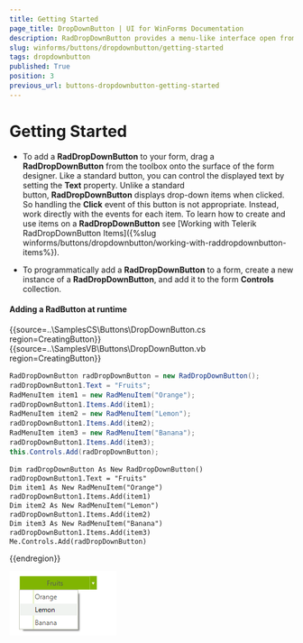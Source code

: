 ```yaml
---
title: Getting Started
page_title: DropDownButton | UI for WinForms Documentation
description: RadDropDownButton provides a menu-like interface open from a button. Each of the items of RadDropDownButton can be set to perform an action when clicked.
slug: winforms/buttons/dropdownbutton/getting-started
tags: dropdownbutton
published: True
position: 3
previous_url: buttons-dropdownbutton-getting-started
---
```


# Getting Started

* To add a __RadDropDownButton__ to your form, drag a __RadDropDownButton__ from the toolbox onto the surface of the form designer. Like a standard button, you can control the displayed text by setting the __Text__ property. Unlike a standard button, __RadDropDownButton__ displays drop-down items when clicked. So handling the __Click__ event of this button is not appropriate. Instead, work directly with the events for each item. To learn how to create and use items on a __RadDropDownButton__ see [Working with Telerik RadDropDownButton Items]({%slug winforms/buttons/dropdownbutton/working-with-raddropdownbutton-items%}).

* To programmatically add a __RadDropDownButton__ to a form, create a new instance of a __RadDropDownButton__, and add it to the form __Controls__ collection.

#### Adding a RadButton at runtime 

{{source=..\SamplesCS\Buttons\DropDownButton.cs region=CreatingButton}} 
{{source=..\SamplesVB\Buttons\DropDownButton.vb region=CreatingButton}} 

````C#
RadDropDownButton radDropDownButton = new RadDropDownButton();
radDropDownButton1.Text = "Fruits";
RadMenuItem item1 = new RadMenuItem("Orange");
radDropDownButton1.Items.Add(item1);
RadMenuItem item2 = new RadMenuItem("Lemon");
radDropDownButton1.Items.Add(item2);
RadMenuItem item3 = new RadMenuItem("Banana");
radDropDownButton1.Items.Add(item3);
this.Controls.Add(radDropDownButton);
````
````VB.NET
Dim radDropDownButton As New RadDropDownButton()
radDropDownButton1.Text = "Fruits"
Dim item1 As New RadMenuItem("Orange")
radDropDownButton1.Items.Add(item1)
Dim item2 As New RadMenuItem("Lemon")
radDropDownButton1.Items.Add(item2)
Dim item3 As New RadMenuItem("Banana")
radDropDownButton1.Items.Add(item3)
Me.Controls.Add(radDropDownButton)

````

{{endregion}} 

![buttons-dropdownbutton-overview 001](images/buttons-dropdownbutton-overview001.png)





